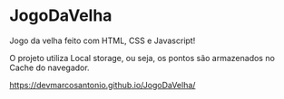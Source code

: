 # JogoDaVelha
 Jogo da velha feito com HTML, CSS e Javascript!

O projeto utiliza Local storage, ou seja, os pontos são armazenados no Cache do navegador.

https://devmarcosantonio.github.io/JogoDaVelha/
